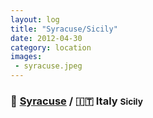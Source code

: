 ```yaml
---
layout: log
title: "Syracuse/Sicily"
date: 2012-04-30
category: location
images:
 - syracuse.jpeg
---
```


### 📍 [Syracuse](https://maps.app.goo.gl/qZESCqm7T7FjnHTT6) / 🇮🇹 Italy <small class="superscript">Sicily</small>